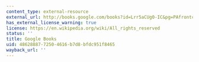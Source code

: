 ```yaml
---
content_type: external-resource
external_url: http://books.google.com/books?id=Lrr5aCUg0-IC&pg=PAfrontcover
has_external_license_warning: true
license: https://en.wikipedia.org/wiki/All_rights_reserved
status: ''
title: Google Books
uid: 48628887-7250-4616-b7d8-bfdc951f8465
wayback_url: ''
---
```


